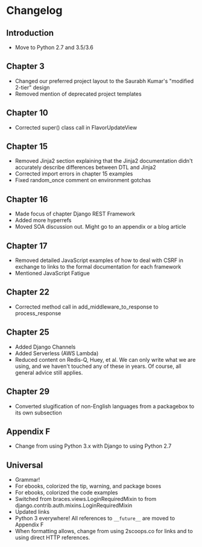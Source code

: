 # Changelog

## Introduction

* Move to Python 2.7 and 3.5/3.6

## Chapter 3

* Changed our preferred project layout to the Saurabh Kumar's "modified 2-tier" design
* Removed mention of deprecated project templates

## Chapter 10

* Corrected super() class call in FlavorUpdateView

## Chapter 15

* Removed Jinja2 section explaining that the Jinja2 documentation didn't accurately describe differences between DTL and Jinja2
* Corrected import errors in chapter 15 examples
* Fixed random_once comment on environment gotchas

## Chapter 16

* Made focus of chapter Django REST Framework
* Added more hyperrefs
* Moved SOA discussion out. Might go to an appendix or a blog article

## Chapter 17

* Removed detailed JavaScript examples of how to deal with CSRF in exchange to links to the formal documentation for each framework
* Mentioned JavaScript Fatigue

## Chapter 22

* Corrected method call in add_middleware_to_response to process_response

## Chapter 25

* Added Django Channels
* Added Serverless (AWS Lambda)
* Reduced content on Redis-Q, Huey, et al. We can only write what we are using, and we haven't touched any of these in years. Of course, all general advice still applies.

## Chapter 29

* Converted slugification of non-English languages from a packagebox to its own subsection

## Appendix F

* Change from using Python 3.x with Django to using Python 2.7

## Universal

* Grammar!
* For ebooks, colorized the tip, warning, and package boxes
* For ebooks, colorized the code examples
* Switched from braces.views.LoginRequiredMixin to from django.contrib.auth.mixins.LoginRequiredMixin
* Updated links
* Python 3 everywhere! All references to `__future__` are moved to Appendix F
* When formatting allows, change from using 2scoops.co for links and to using direct HTTP references. 

